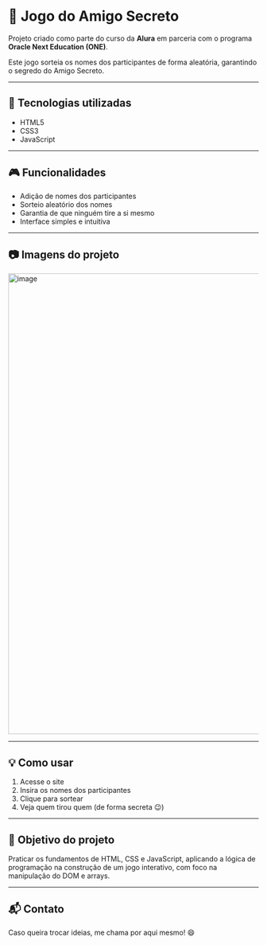 # 🎁 Jogo do Amigo Secreto

Projeto criado como parte do curso da **Alura** em parceria com o programa **Oracle Next Education (ONE)**.

Este jogo sorteia os nomes dos participantes de forma aleatória, garantindo o segredo do Amigo Secreto.

---

## 🚀 Tecnologias utilizadas

- HTML5
- CSS3
- JavaScript

---

## 🎮 Funcionalidades

- Adição de nomes dos participantes
- Sorteio aleatório dos nomes
- Garantia de que ninguém tire a si mesmo
- Interface simples e intuitiva

---

## 📷 Imagens do projeto

<img width="1439" height="926" alt="image" src="https://github.com/user-attachments/assets/5889da26-c51b-4786-8d38-cbe9765eded6" />


---

## 💡 Como usar

1. Acesse o site
2. Insira os nomes dos participantes  
3. Clique para sortear  
4. Veja quem tirou quem (de forma secreta 😉)

---



## 📌 Objetivo do projeto

Praticar os fundamentos de HTML, CSS e JavaScript, aplicando a lógica de programação na construção de um jogo interativo, com foco na manipulação do DOM e arrays.

---


## 📬 Contato

Caso queira trocar ideias, me chama por aqui mesmo! 😄
